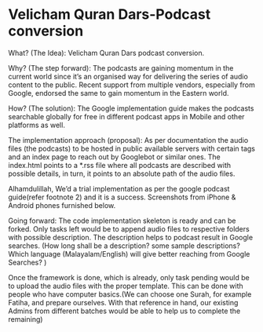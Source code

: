 # Velicham Quran Dars-Podcast conversion

What? (The Idea):
Velicham Quran Dars podcast conversion.

Why? (The step forward):
The podcasts are gaining momentum in the current world since it’s an organised way for delivering the series of audio content to the public. Recent support from multiple vendors, especially from Google, endorsed the same to gain momentum in the Eastern world.

How? (The solution):
The Google implementation guide makes the podcasts searchable globally for free in different podcast apps in Mobile and other platforms as well.

The implementation approach (proposal):
As per documentation the audio files (the podcasts) to be hosted in public available servers with certain tags and an index page to reach out by Googlebot or similar ones. The index.html points to a *.rss file where all podcasts are described with possible details, in turn, it points to an absolute path of the audio files.

Alhamdulillah, We’d a trial implementation as per the google podcast guide(refer footnote 2) and it is a success. Screenshots from iPhone & Android phones furnished below.

Going forward: The code implementation skeleton is ready and can be forked. Only tasks left would be to append audio files to respective folders with possible description. The description helps to podcast result in Google searches.
(How long shall be a description? some sample descriptions?
Which language (Malayalam/English) will give better reaching from Google Searches? )

Once the framework is done, which is already, only task pending would be to upload the audio files with the proper template. This can be done with people who have computer basics.(We can choose one Surah, for example Fatiha, and prepare ourselves. With that reference in hand, our existing Admins from different batches would be able to help us to complete the remaining)